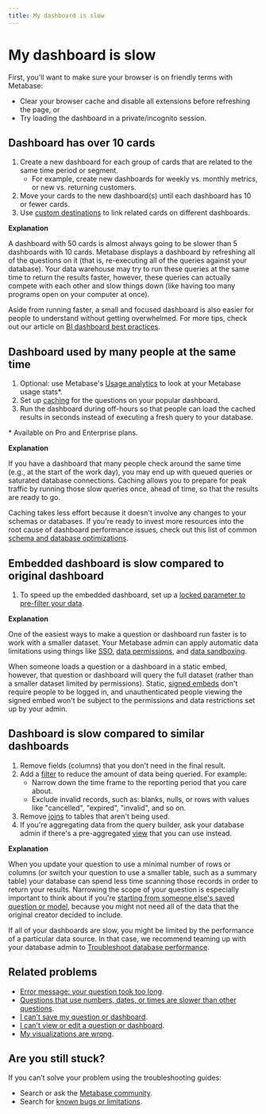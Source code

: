 ```yaml
---
title: My dashboard is slow
---
```


# My dashboard is slow

First, you'll want to make sure your browser is on friendly terms with Metabase:

- Clear your browser cache and disable all extensions before refreshing the page, or
- Try loading the dashboard in a private/incognito session.

## Dashboard has over 10 cards

1. Create a new dashboard for each group of cards that are related to the same time period or segment.
   - For example, create new dashboards for weekly vs. monthly metrics, or new vs. returning customers.
2. Move your cards to the new dashboard(s) until each dashboard has 10 or fewer cards.
3. Use [custom destinations](https://www.metabase.com/learn/dashboards/custom-destinations) to link related cards on different dashboards.

**Explanation**

A dashboard with 50 cards is almost always going to be slower than 5 dashboards with 10 cards. Metabase displays a dashboard by refreshing all of the questions on it (that is, re-executing all of the queries against your database). Your data warehouse may try to run these queries at the same time to return the results faster, however, these queries can actually compete with each other and slow things down (like having too many programs open on your computer at once).

Aside from running faster, a small and focused dashboard is also easier for people to understand without getting overwhelmed. For more tips, check out our article on [BI dashboard best practices](https://www.metabase.com/learn/dashboards/bi-dashboard-best-practices).

## Dashboard used by many people at the same time

1. Optional: use Metabase's [Usage analytics](../usage-and-performance-tools/usage-analytics.md) to look at your Metabase usage stats\*.
2. Set up [caching](../configuring-metabase/caching.md) for the questions on your popular dashboard.
3. Run the dashboard during off-hours so that people can load the cached results in seconds instead of executing a fresh query to your database.

\* Available on Pro and Enterprise plans.

**Explanation**

If you have a dashboard that many people check around the same time (e.g., at the start of the work day), you may end up with queued queries or saturated database connections. Caching allows you to prepare for peak traffic by running those slow queries once, ahead of time, so that the results are ready to go.

Caching takes less effort because it doesn't involve any changes to your schemas or databases. If you're ready to invest more resources into the root cause of dashboard performance issues, check out this list of common [schema and database optimizations](https://metabase.com/learn/metabase-basics/administration/administration-and-operation/making-dashboards-faster#organize-data-to-anticipate-common-questions).

## Embedded dashboard is slow compared to original dashboard

1. To speed up the embedded dashboard, set up a [locked parameter to pre-filter your data](../embedding/static-embedding-parameters.md#restricting-data-in-a-static-embed).

**Explanation**

One of the easiest ways to make a question or dashboard run faster is to work with a smaller dataset. Your Metabase admin can apply automatic data limitations using things like [SSO](../people-and-groups/start.md#authentication), [data permissions](../permissions/data.md), and [data sandboxing](../permissions/data-sandboxes.md).

When someone loads a question or a dashboard in a static embed, however, that question or dashboard will query the full dataset (rather than a smaller dataset limited by permissions). Static, [signed embeds](../embedding/static-embedding.md) don't require people to be logged in, and unauthenticated people viewing the signed embed won't be subject to the permissions and data restrictions set up by your admin.

## Dashboard is slow compared to similar dashboards

1. Remove fields (columns) that you don't need in the final result.
2. Add a [filter](../questions/query-builder/introduction.md#filtering) to reduce the amount of data being queried. For example:
   - Narrow down the time frame to the reporting period that you care about.
   - Exclude invalid records, such as: blanks, nulls, or rows with values like "cancelled", "expired", "invalid", and so on.
3. Remove [joins](../questions/query-builder/introduction.md#joining-data) to tables that aren't being used.
4. If you're aggregating data from the query builder, ask your database admin if there's a pre-aggregated [view](https://www.metabase.com/glossary/view) that you can use instead.

**Explanation**

When you update your question to use a minimal number of rows or columns (or switch your question to use a smaller table, such as a summary table) your database can spend less time scanning those records in order to return your results. Narrowing the scope of your question is especially important to think about if you're [starting from someone else's saved question or model](../questions/query-builder/introduction.md#play-around-with-saved-questions), because you might not need all of the data that the original creator decided to include.

If all of your dashboards are slow, you might be limited by the performance of a particular data source. In that case, we recommend teaming up with your database admin to [Troubleshoot database performance](./db-performance.md).

## Related problems

- [Error message: your question took too long](./timeout.md).
- [Questions that use numbers, dates, or times are slower than other questions](./db-performance.md#questions-that-use-number-date-or-timestamp-columns).
- [I can't save my question or dashboard](./proxies.md).
- [I can't view or edit a question or dashboard](./cant-view-or-edit.md).
- [My visualizations are wrong](./visualization.md).

## Are you still stuck?

If you can’t solve your problem using the troubleshooting guides:

- Search or ask the [Metabase community](https://discourse.metabase.com/).
- Search for [known bugs or limitations](./known-issues.md).
